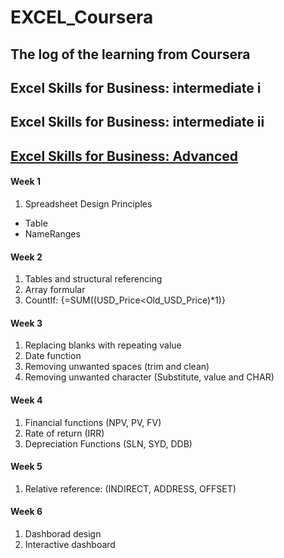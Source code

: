 # EXCEL_Coursera
  The log of the learning from Coursera 
---


## Excel Skills for Business: intermediate i

## Excel Skills for Business: intermediate ii

## [Excel Skills for Business: Advanced](https://www.coursera.org/learn/excel-advanced)
#### Week 1
1. Spreadsheet Design Principles
 - Table
 - NameRanges

#### Week 2
1. Tables and structural referencing
2. Array formular
3. CountIf: {=SUM((USD_Price<Old_USD_Price)*1)} 


#### Week 3
1. Replacing blanks with repeating value
2. Date function
3. Removing unwanted spaces (trim and clean)
4. Removing unwanted character (Substitute, value and CHAR)

#### Week 4
1. Financial functions (NPV, PV, FV)
2. Rate of return (IRR)
3. Depreciation Functions (SLN, SYD, DDB)

#### Week 5
1. Relative reference: (INDIRECT, ADDRESS, OFFSET)

#### Week 6
1. Dashborad design
2. Interactive dashboard

